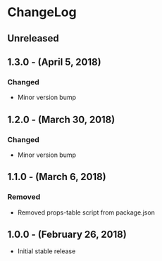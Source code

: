 ChangeLog
=========

Unreleased
-----------------

1.3.0 - (April 5, 2018)
------------------
### Changed
* Minor version bump

1.2.0 - (March 30, 2018)
------------------
### Changed
* Minor version bump

1.1.0 - (March 6, 2018)
------------------
### Removed
* Removed props-table script from package.json

1.0.0 - (February 26, 2018)
------------------
* Initial stable release
